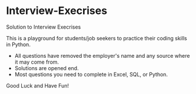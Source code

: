# Interview-Execrises
Solution to Interview Execrises

This is a playground for students/job seekers to practice their coding skills in Python. 
- All questions have removed the employer's name and any source where it may come from.
- Solutions are opened end. 
- Most questions you need to complete in Excel, SQL, or Python.

Good Luck and Have Fun!
